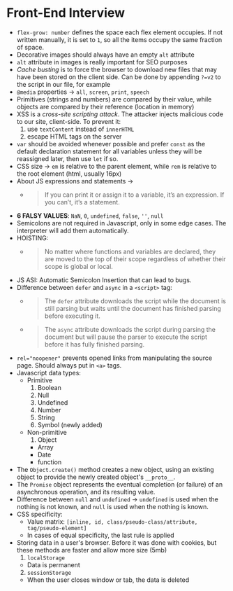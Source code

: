 # Front-End Interview

- `flex-grow: number` defines the space each flex element occupies. If not written manually, it is set to `1`, so all the items occupy the same fraction of space.
- Decorative images should always have an empty `alt` attribute
- `alt` attribute in images is really important for SEO purposes
- _Cache busting_ is to force the browser to download new files that may have been stored on the client side. Can be done by appending `?=v2` to the script in our file, for example
- `@media` properties -> `all`, `screen`, `print`, `speech`
- Primitives (strings and numbers) are compared by their value, while objects are compared by their reference (location in memory)
- XSS is a _cross-site scripting attack_. The attacker injects malicious code to our site, client-side. To prevent it:
  1. use `textContent` instead of `innerHTML`
  2. escape HTML tags on the server
- `var` should be avoided whenever possible and prefer `const` as the default declaration statement for all variables unless they will be reassigned later, then use `let` if so.
- CSS size -> `em` is relative to the parent element, while `rem` is relative to the root element (html, usually 16px)
- About JS expressions and statements ->
  - > If you can print it or assign it to a variable, it’s an expression. If you can’t, it’s a statement.
- **6 FALSY VALUES**: `NaN`, `0`, `undefined`, `false`, `''`, `null`
- Semicolons are not required in Javascript, only in some edge cases. The interpreter will add them automatically.
- HOISTING:
  - > No matter where functions and variables are declared, they are moved to the top of their scope regardless of whether their scope is global or local.
- JS ASI: Automatic Semicolon Insertion that can lead to bugs.
- Difference between `defer` and `async` in a `<script>` tag:
  - > The `defer` attribute downloads the script while the document is still parsing but waits until the document has finished parsing before executing it.
  - > The `async` attribute downloads the script during parsing the document but will pause the parser to execute the script before it has fully finished parsing.
- `rel="noopener"` prevents opened links from manipulating the source page. Should always put in `<a>` tags.
- Javascript data types:
  - Primitive
    1. Boolean
    2. Null
    3. Undefined
    4. Number
    5. String
    6. Symbol (newly added)
  - Non-primitive
    1. Object
    - Array
    - Date
    - function
- The `Object.create()` method creates a new object, using an existing object to provide the newly created object's `__proto__`.
- The `Promise` object represents the eventual completion (or failure) of an asynchronous operation, and its resulting value.
- Difference between `null` and `undefined` -> `undefined` is used when the nothing is not known, and `null` is used when the nothing is known.
- CSS specificity:
  - Value matrix: `[inline, id, class/pseudo-class/attribute, tag/pseudo-element]`
  - In cases of equal specificity, the last rule is applied
- Storing data in a user's browser. Before it was done with cookies, but these methods are faster and allow more size (5mb)
  1. `localStorage`
  - Data is permanent
  2. `sessionStorage`
  - When the user closes window or tab, the data is deleted